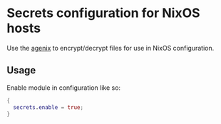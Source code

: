 # Secrets configuration for NixOS hosts

Use the [agenix](https://github.com/ryantm/agenix) to encrypt/decrypt
files for use in NixOS configuration. 

## Usage

Enable module in configuration like so:

```nix
{
  secrets.enable = true;
}
```
